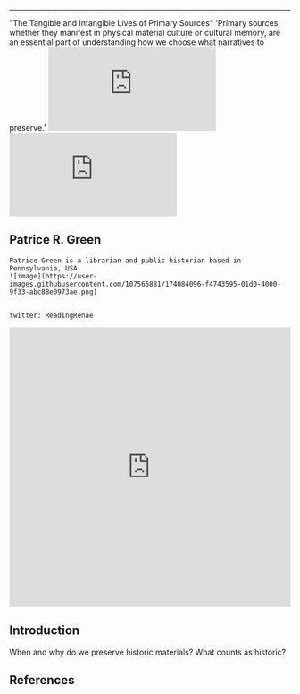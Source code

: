 ---
"The Tangible and Intangible Lives of Primary Sources"
'Primary sources, whether they manifest in physical material culture or cultural memory, are an essential part of understanding how we choose what narratives to preserve.'
![image](https://www.loc.gov/item/mss506660083/manifest.json)
![image](https://www.loc.gov/item/04021811/manifest.json) 

  Patrice R. Green
  - 
    Patrice Green is a librarian and public historian based in Pennsylvania, USA. 
    ![image](https://user-images.githubusercontent.com/107565881/174084096-f4743595-01d0-4000-9f33-abc88e0973ae.png)

  
    twitter: ReadingRenae


<iframe src="https://s3.amazonaws.com/uploads.knightlab.com/storymapjs/f6f8cf8ab31e9c13b2c05935dda85c7d/ling-9-shuang-and-tiauna/index.html" frameborder="0" width="100%" height="500">
</iframe>


## Introduction

When and why do we preserve historic materials? What counts as historic?

## References

[^1]: Here is a footnote example.
[^2]: Here is another footnote example.
